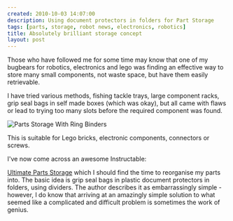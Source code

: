 ```yaml
---
created: 2010-10-03 14:07:00
description: Using document protectors in folders for Part Storage
tags: [parts, storage, robot news, electronics, robotics]
title: Absolutely brilliant storage concept
layout: post
---
```

Those who have followed me for some time may know that one of my bugbears for robotics, electronics and lego was finding an effective way to store many small components, not waste space, but have them easily retrievable.

I have tried various methods, fishing tackle trays, large component racks, grip seal bags in self made boxes (which was okay), but all came with flaws or lead to trying too many slots before the required component was found.

![Parts Storage With Ring Binders](https://content.instructables.com/ORIG/F1C/3NDL/F9T403YG/F1C3NDLF9T403YG.jpg)

This is suitable for Lego bricks, electronic components, connectors or screws.

I've now come across an awesome Instructable:

<a href="http://www.instructables.com/id/Ultimate-Parts-Storage/">Ultimate Parts Storage</a> which I should find the time to reorganise my parts into. The basic idea is grip seal bags in plastic document protectors in folders, using dividers. The author describes it as embarrassingly simple - however, I do know that arriving at an amazingly simple solution to what seemed like a complicated and difficult problem is sometimes the work of genius.
